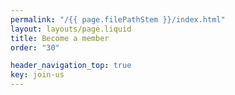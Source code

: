 ```yaml
---
permalink: "/{{ page.filePathStem }}/index.html"
layout: layouts/page.liquid
title: Become a member
order: "30"

header_navigation_top: true
key: join-us
---
```

